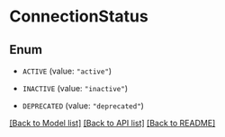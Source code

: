 # ConnectionStatus

## Enum


* `ACTIVE` (value: `"active"`)

* `INACTIVE` (value: `"inactive"`)

* `DEPRECATED` (value: `"deprecated"`)


[[Back to Model list]](../README.md#documentation-for-models) [[Back to API list]](../README.md#documentation-for-api-endpoints) [[Back to README]](../README.md)


